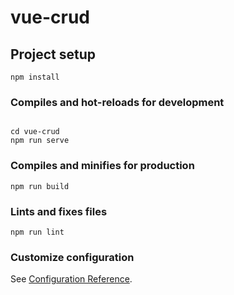 # vue-crud

## Project setup
```
npm install
```

### Compiles and hot-reloads for development
```

cd vue-crud
npm run serve
```

### Compiles and minifies for production
```
npm run build
```

### Lints and fixes files
```
npm run lint
```

### Customize configuration
See [Configuration Reference](https://cli.vuejs.org/config/).
